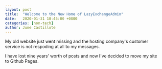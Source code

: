 ```yaml
---
layout: post
title:  "Welcome to the New Home of LazyExchangeAdmin"
date:   2020-01-31 10:45:00 +0800
categories: [non-tech]
author: June Castillote
---
```

My old website just went missing and the hosting company's customer service is not respoding at all to my messages.

I have lost nine years' worth of posts and now I've decided to move my site to Github Pages.
